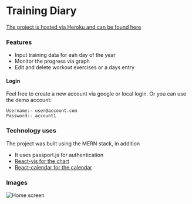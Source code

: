 # Training Diary

[The project is hosted via Heroku and can be found here](https://training-diary.herokuapp.com/)

### Features

-   Input training data for eah day of the year
-   Monitor the progress via graph
-   Edit and delete workout exercises or a days entry

#### Login

Feel free to create a new account via google or local login. Or you can use the demo account:

```
Username:- user@account.com
Password:- account1
```

### Technology uses

The project was built using the MERN stack, in addition

-   It uses passport.js for authentication
-   [React-vis for the chart](https://uber.github.io/react-vis/)
-   [React-calendar for the calendar](https://www.npmjs.com/package/react-calendar)

### Images

![Home screen]([img]https://i.imgur.com/3cVWiyF.png[/img])
